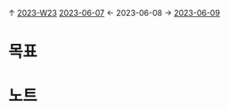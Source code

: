 
↑ [2023-W23](2023-W23.md)
[2023-06-07](2023-06-07.md) ← 2023-06-08 → [2023-06-09](2023-06-09.md)


# 목표



# 노트




